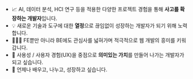 - 📈 AI, 데이터 분석, HCI 연구 등을 적용한 다양한 프로젝트 경험을 통해 **사고를 확장하는 개발자**입니다.
- 💡 새로운 기술과 도구에 대한 **열정**으로 끊임없이 성장하는 개발자가 되기 위해 노력합니다.
- 🧑🏻‍💻 FE뿐만 아니라 BE에도 관심사를 넓혀가며 적극적으로 웹 개발의 흥미를 키워갑니다.
- 🌈 사용성 / 사용자 경험(UX)을 중점으로 **의미있는 가치**를 만들어 나가는 개발자가 되고 싶습니다.
- 🌱 언제나 배우고, 나누고, 성장하고 싶습니다.